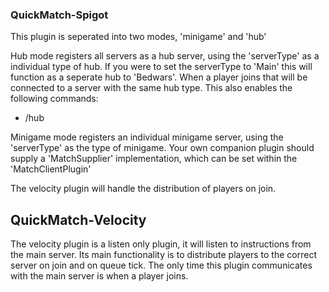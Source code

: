 ### QuickMatch-Spigot

This plugin is seperated into two modes, 'minigame' and 'hub'

Hub mode registers all servers as a hub server, using the 'serverType' as a individual type of hub.
If you were to set the serverType to 'Main' this will function as a seperate hub to 'Bedwars'.
When a player joins that will be connected to a server with the same hub type.
This also enables the following commands:
* /hub


Minigame mode registers an individual minigame server, using the 'serverType' as the type of minigame.
Your own companion plugin should supply a 'MatchSupplier' implementation, which can be set within the 'MatchClientPlugin'

The velocity plugin will handle the distribution of players on join.

## QuickMatch-Velocity
The velocity plugin is a listen only plugin, it will listen to instructions from the main server.
Its main functionality is to distribute players to the correct server on join and on queue tick.
The only time this plugin communicates with the main server is when a player joins.